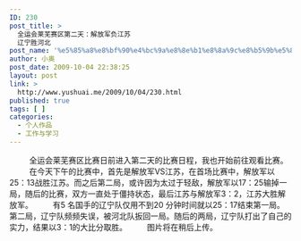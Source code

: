 ```yaml
---
ID: 230
post_title: >
  全运会莱芜赛区第二天：解放军负江苏
  辽宁胜河北
post_name: '%e5%85%a8%e8%bf%90%e4%bc%9a%e8%8e%b1%e8%8a%9c%e8%b5%9b%e5%8c%ba%e7%ac%ac%e4%ba%8c%e5%a4%a9%ef%bc%9a%e8%a7%a3%e6%94%be%e5%86%9b%e8%b4%9f%e6%b1%9f%e8%8b%8f-%e8%be%bd%e5%ae%81%e8%83%9c%e6%b2%b3%e5%8c%97'
author: 小奥
post_date: 2009-10-04 22:38:25
layout: post
link: >
  http://www.yushuai.me/2009/10/04/230.html
published: true
tags: [ ]
categories:
  - 个人作品
  - 工作与学习
---
```

         全运会莱芜赛区比赛日前进入第二天的比赛日程，我也开始前往观看比赛。
         在今天下午的比赛中，首先是解放军VS江苏，在首场比赛中，解放军以25：13战胜江苏。而之后第二局，或许因为太过于轻敌，解放军以17：25输掉一局，随后的比赛，双方一直处于僵持状态，最后江苏与解放军3：2，江苏大胜解放军。
        有5 名国手的辽宁队仅用不到20 分钟时间就以25：17结束第一局。第二局，辽宁队频频失误，被河北队扳回一局。随后的两局，辽宁队打出了自己的实力，结果以3：1的大比分取胜。
        图片将在稍后上传。